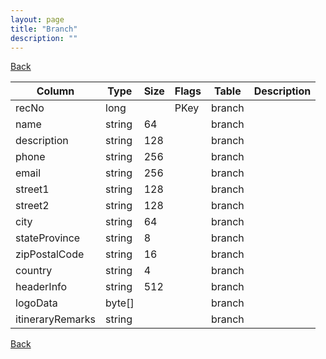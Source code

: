 ```yaml
---
layout: page
title: "Branch"
description: ""
---
```

<div class="nav-back"><a href="{{ 'api' | relative_url }}">Back</a></div>




| Column | Type | Size | Flags | Table | Description |
| ------ | ---- | ---- | ----- | ----- | ----------- |
| recNo | long |  | PKey | branch | 
| name | string | 64 |  | branch | 
| description | string | 128 |  | branch | 
| phone | string | 256 |  | branch | 
| email | string | 256 |  | branch | 
| street1 | string | 128 |  | branch | 
| street2 | string | 128 |  | branch | 
| city | string | 64 |  | branch | 
| stateProvince | string | 8 |  | branch | 
| zipPostalCode | string | 16 |  | branch | 
| country | string | 4 |  | branch | 
| headerInfo | string | 512 |  | branch | 
| logoData | byte[] |  |  | branch | 
| itineraryRemarks | string |  |  | branch | 



<div class="nav-back"><a href="{{ 'api' | relative_url }}">Back</a></div>
